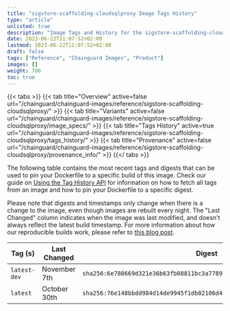 ```yaml
---
title: "sigstore-scaffolding-cloudsqlproxy Image Tags History"
type: "article"
unlisted: true
description: "Image Tags and History for the sigstore-scaffolding-cloudsqlproxy Chainguard Image"
date: 2023-06-22T11:07:52+02:00
lastmod: 2023-06-22T11:07:52+02:00
draft: false
tags: ["Reference", "Chainguard Images", "Product"]
images: []
weight: 700
toc: true
---
```


{{< tabs >}}
{{< tab title="Overview" active=false url="/chainguard/chainguard-images/reference/sigstore-scaffolding-cloudsqlproxy/" >}}
{{< tab title="Variants" active=false url="/chainguard/chainguard-images/reference/sigstore-scaffolding-cloudsqlproxy/image_specs/" >}}
{{< tab title="Tags History" active=true url="/chainguard/chainguard-images/reference/sigstore-scaffolding-cloudsqlproxy/tags_history/" >}}
{{< tab title="Provenance" active=false url="/chainguard/chainguard-images/reference/sigstore-scaffolding-cloudsqlproxy/provenance_info/" >}}
{{</ tabs >}}

The following table contains the most recent tags and digests that can be used to pin your Dockerfile to a specific build of this image. Check our guide on [Using the Tag History API](/chainguard/chainguard-images/using-the-tag-history-api/) for information on how to fetch all tags from an image and how to pin your Dockerfile to a specific digest.

Please note that digests and timestamps only change when there is a change to the image, even though images are rebuilt every night. The "Last Changed" column indicates when the image was last modified, and doesn't always reflect the latest build timestamp. For more information about how our reproducible builds work, please refer to [this blog post](https://www.chainguard.dev/unchained/reproducing-chainguards-reproducible-image-builds).

| Tag (s)       | Last Changed | Digest                                                                    |
|---------------|--------------|---------------------------------------------------------------------------|
|  `latest-dev` | November 7th | `sha256:6e788669d321e36b63fb08811bc3a7789be6b8380de91cae48f7d1a876152352` |
|  `latest`     | October 30th | `sha256:76e148bbdd984d14de9945f1db02106d459c7dab86248096a03a569e02069663` |


